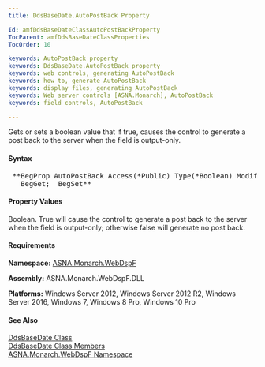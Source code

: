 ```yaml
---
title: DdsBaseDate.AutoPostBack Property

Id: amfDdsBaseDateClassAutoPostBackProperty
TocParent: amfDdsBaseDateClassProperties
TocOrder: 10

keywords: AutoPostBack property
keywords: DdsBaseDate.AutoPostBack property
keywords: web controls, generating AutoPostBack
keywords: how to, generate AutoPostBack
keywords: display files, generating AutoPostBack
keywords: Web server controls [ASNA.Monarch], AutoPostBack
keywords: field controls, AutoPostBack

---
```


Gets or sets a boolean value that if true, causes the control to generate a post back to the server when the field is output-only.

#### Syntax
<pre class="syntax"> **BegProp AutoPostBack Access(*Public) Type(*Boolean) Modifier(*Overrides)
   BegGet;  BegSet** </pre>

#### Property Values
Boolean. True will cause the control to generate a post back to the server when the field is output-only; otherwise false will generate no post back.

#### Requirements
**Namespace:** [ASNA.Monarch.WebDspF](amfWebDspFNamespace.html)

**Assembly:** ASNA.Monarch.WebDspF.DLL

**Platforms:** Windows Server 2012, Windows Server 2012 R2, Windows Server 2016, Windows 7, Windows 8 Pro, Windows 10 Pro

#### See Also
[DdsBaseDate Class](amfDdsBaseDateClass.html) <br /> [ DdsBaseDate Class Members](amfDdsBaseDateClassMembers.html) <br /> [ ASNA.Monarch.WebDspF Namespace](amfWebDspFNamespace.html) 
